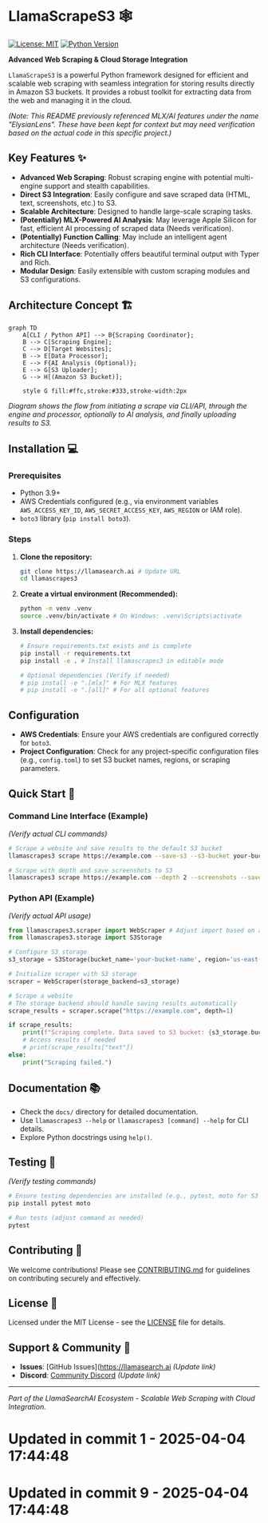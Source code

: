 # LlamaScrapeS3 🕸️

[![License: MIT](https://img.shields.io/badge/License-MIT-yellow.svg)](https://opensource.org/licenses/MIT)
[![Python Version](https://img.shields.io/badge/python-3.9+-blue.svg)](https://www.python.org/downloads/)
<!-- Add build status, coverage badges -->

**Advanced Web Scraping & Cloud Storage Integration**

`LlamaScrapeS3` is a powerful Python framework designed for efficient and scalable web scraping with seamless integration for storing results directly in Amazon S3 buckets. It provides a robust toolkit for extracting data from the web and managing it in the cloud.

*(Note: This README previously referenced MLX/AI features under the name "ElysianLens". These have been kept for context but may need verification based on the actual code in this specific project.)*

## Key Features ✨

*   **Advanced Web Scraping**: Robust scraping engine with potential multi-engine support and stealth capabilities.
*   **Direct S3 Integration**: Easily configure and save scraped data (HTML, text, screenshots, etc.) to S3.
*   **Scalable Architecture**: Designed to handle large-scale scraping tasks.
*   **(Potentially) MLX-Powered AI Analysis**: May leverage Apple Silicon for fast, efficient AI processing of scraped data (Needs verification).
*   **(Potentially) Function Calling**: May include an intelligent agent architecture (Needs verification).
*   **Rich CLI Interface**: Potentially offers beautiful terminal output with Typer and Rich.
*   **Modular Design**: Easily extensible with custom scraping modules and S3 configurations.

## Architecture Concept 🏗️

```mermaid
graph TD
    A[CLI / Python API] --> B{Scraping Coordinator};
    B --> C[Scraping Engine];
    C --> D[Target Websites];
    B --> E[Data Processor];
    E --> F{AI Analysis (Optional)};
    E --> G[S3 Uploader];
    G --> H[(Amazon S3 Bucket)];

    style G fill:#ffc,stroke:#333,stroke-width:2px
```
*Diagram shows the flow from initiating a scrape via CLI/API, through the engine and processor, optionally to AI analysis, and finally uploading results to S3.*

## Installation 💻

### Prerequisites

*   Python 3.9+
*   AWS Credentials configured (e.g., via environment variables `AWS_ACCESS_KEY_ID`, `AWS_SECRET_ACCESS_KEY`, `AWS_REGION` or IAM role).
*   `boto3` library (`pip install boto3`).

### Steps

1.  **Clone the repository:**
    ```bash
    git clone https://llamasearch.ai # Update URL
    cd llamascrapes3
    ```

2.  **Create a virtual environment (Recommended):**
    ```bash
    python -m venv .venv
    source .venv/bin/activate # On Windows: .venv\Scripts\activate
    ```

3.  **Install dependencies:**
    ```bash
    # Ensure requirements.txt exists and is complete
    pip install -r requirements.txt 
    pip install -e . # Install llamascrapes3 in editable mode
    
    # Optional dependencies (Verify if needed)
    # pip install -e ".[mlx]" # For MLX features
    # pip install -e ".[all]" # For all optional features
    ```

## Configuration

*   **AWS Credentials**: Ensure your AWS credentials are configured correctly for `boto3`.
*   **Project Configuration**: Check for any project-specific configuration files (e.g., `config.toml`) to set S3 bucket names, regions, or scraping parameters.

## Quick Start 🚀

### Command Line Interface (Example)

*(Verify actual CLI commands)*
```bash
# Scrape a website and save results to the default S3 bucket
llamascrapes3 scrape https://example.com --save-s3 --s3-bucket your-bucket-name

# Scrape with depth and save screenshots to S3
llamascrapes3 scrape https://example.com --depth 2 --screenshots --save-s3 --s3-path scraped-data/example.com
```

### Python API (Example)

*(Verify actual API usage)*
```python
from llamascrapes3.scraper import WebScraper # Adjust import based on actual structure
from llamascrapes3.storage import S3Storage

# Configure S3 storage
s3_storage = S3Storage(bucket_name='your-bucket-name', region='us-east-1')

# Initialize scraper with S3 storage
scraper = WebScraper(storage_backend=s3_storage)

# Scrape a website
# The storage backend should handle saving results automatically
scrape_results = scraper.scrape("https://example.com", depth=1)

if scrape_results:
    print(f"Scraping complete. Data saved to S3 bucket: {s3_storage.bucket_name}")
    # Access results if needed
    # print(scrape_results["text"])
else:
    print("Scraping failed.")

```

## Documentation 📚

*   Check the `docs/` directory for detailed documentation.
*   Use `llamascrapes3 --help` or `llamascrapes3 [command] --help` for CLI details.
*   Explore Python docstrings using `help()`.

## Testing 🧪

*(Verify testing commands)*
```bash
# Ensure testing dependencies are installed (e.g., pytest, moto for S3 mocking)
pip install pytest moto

# Run tests (adjust command as needed)
pytest
```

## Contributing 🤝

We welcome contributions! Please see [CONTRIBUTING.md](CONTRIBUTING.md) for guidelines on contributing securely and effectively.

## License 📄

Licensed under the MIT License - see the [LICENSE](LICENSE) file for details.

## Support & Community 💬

*   **Issues**: [GitHub Issues](https://llamasearch.ai *(Update link)*
*   **Discord**: [Community Discord](https://discord.gg/llamasearch) *(Update link)*

---

*Part of the LlamaSearchAI Ecosystem - Scalable Web Scraping with Cloud Integration.* 
# Updated in commit 1 - 2025-04-04 17:44:48

# Updated in commit 9 - 2025-04-04 17:44:48
